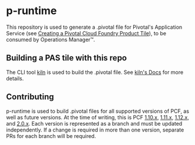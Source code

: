 # p-runtime

This repository is used to generate a .pivotal file for Pivotal's Application
Service (see [Creating a Pivotal Cloud Foundry Product
Tile](https://docs.pivotal.io/partners/creating.html)), to be consumed by
Operations Manager&trade;.

## Building a PAS tile with this repo
The CLI tool [kiln](https://github.com/pivotal-cf/kiln) is used to build the .pivotal file.
See [kiln's Docs](https://github.com/pivotal-cf/kiln/blob/master/README.md) for more details.

## Contributing

p-runtime is used to build .pivotal files for all supported versions of PCF,
as well as future versions. At the time of writing, this is PCF
[1.10.x](https://github.com/pivotal-cf/p-runtime/tree/rel/1.10),
[1.11.x](https://github.com/pivotal-cf/p-runtime/tree/rel/1.11),
[1.12.x](https://github.com/pivotal-cf/p-runtime/tree/rel/1.12),
and [2.0.x](https://github.com/pivotal-cf/p-runtime/tree/rel/2.0).
Each version is represented as a branch and must be updated independently.
If a change is required in more than one version, separate PRs for each
branch will be required.
